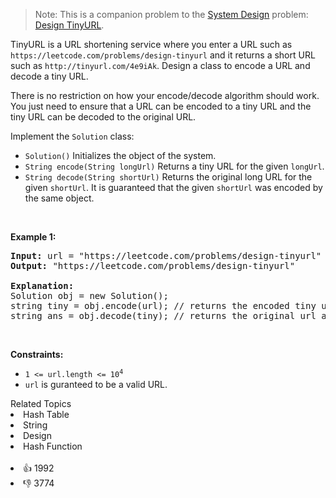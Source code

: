 <blockquote>
 Note: This is a companion problem to the 
 <a href="https://leetcode.com/discuss/interview-question/system-design/" target="_blank">System Design</a> problem: 
 <a href="https://leetcode.com/discuss/interview-question/124658/Design-a-URL-Shortener-(-TinyURL-)-System/" target="_blank">Design TinyURL</a>.
</blockquote>

<p>TinyURL is a URL shortening service where you enter a URL such as <code>https://leetcode.com/problems/design-tinyurl</code> and it returns a short URL such as <code>http://tinyurl.com/4e9iAk</code>. Design a class to encode a URL and decode a tiny URL.</p>

<p>There is no restriction on how your encode/decode algorithm should work. You just need to ensure that a URL can be encoded to a tiny URL and the tiny URL can be decoded to the original URL.</p>

<p>Implement the <code>Solution</code> class:</p>

<ul> 
 <li><code>Solution()</code> Initializes the object of the system.</li> 
 <li><code>String encode(String longUrl)</code> Returns a tiny URL for the given <code>longUrl</code>.</li> 
 <li><code>String decode(String shortUrl)</code> Returns the original long URL for the given <code>shortUrl</code>. It is guaranteed that the given <code>shortUrl</code> was encoded by the same object.</li> 
</ul>

<p>&nbsp;</p> 
<p><strong class="example">Example 1:</strong></p>

<pre>
<strong>Input:</strong> url = "https://leetcode.com/problems/design-tinyurl"
<strong>Output:</strong> "https://leetcode.com/problems/design-tinyurl"

<strong>Explanation:</strong>
Solution obj = new Solution();
string tiny = obj.encode(url); // returns the encoded tiny url.
string ans = obj.decode(tiny); // returns the original url after decoding it.
</pre>

<p>&nbsp;</p> 
<p><strong>Constraints:</strong></p>

<ul> 
 <li><code>1 &lt;= url.length &lt;= 10<sup>4</sup></code></li> 
 <li><code>url</code> is guranteed to be a valid URL.</li> 
</ul>

<div><div>Related Topics</div><div><li>Hash Table</li><li>String</li><li>Design</li><li>Hash Function</li></div></div><br><div><li>👍 1992</li><li>👎 3774</li></div>